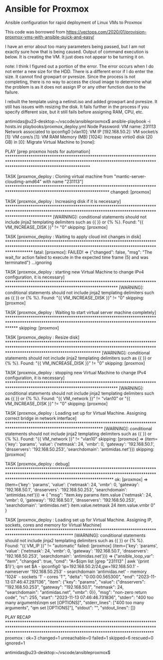 # Ansible for Proxmox
Ansible configuration for rapid deployment of Linux VMs to Proxmox

This code was borrowed from https://vectops.com/2020/01/provision-proxmox-vms-with-ansible-quick-and-easy/

I have an error about too many parameters being passed, but I am not exactly sure how that is being caused.  Output of command execution is below.  It is creating the VM.  It just does not appear to be turning it on.

note:  I think I figured out a portion of the error.  The error occurs when I do not enter a new size for the HDD.  There is a different error if I do enter the size.  It cannot find growpart or pvresize.  Since the process is not completing, there is no way to access the cloud image to determine what the problem is as it does not assign IP or any other function due to the failure.

I rebuilt the template using a netinst.iso and added growpart and pvresize.  It still has issues with resizing the disk.  It fails further in the process if you specify different size, but it still fails before assigning RAM, CPU, etc.

antimidas@u23-desktop:~/vscode/ansibleproxmox$ ansible-playbook -i hosts.ini playbooks/proxmox_deploy.yml 
Node Password: 
VM name: 231113
Network associated to ipconfig0 [vlan10]: 
VM IP [192.168.50.2]: 
VM socket/s [1]: 
VM core/s [1]: 
VM RAM Memory (MB) [1024]: 
Increase virtio0 disk (20 GB) in [0]: 
Migrate Virtual Machine to [none]: 

PLAY [prep proxmox hosts for automation] **************************************************************************************************************************************************************************************

TASK [proxmox_deploy : Cloning virtual machine from "mantic-server-cloudimg-amd64" with name "231113"] ************************************************************************************************************************
changed: [proxmox]

TASK [proxmox_deploy : Increasing disk if it is necessary] ********************************************************************************************************************************************************************
[WARNING]: conditional statements should not include jinja2 templating delimiters such as {{ }} or {% %}. Found: "{{ VM_INCREASE_DISK }}" != "0"
skipping: [proxmox]

TASK [proxmox_deploy : Waiting to apply cloud init changes in disk] ***********************************************************************************************************************************************************
fatal: [proxmox]: FAILED! => {"changed": false, "msg": "The wait_for action failed to execute in the expected time frame (5) and was terminated"}
...ignoring

TASK [proxmox_deploy : starting new Virtual Machine to change IPv4 configuration, it is necessary] ****************************************************************************************************************************
[WARNING]: conditional statements should not include jinja2 templating delimiters such as {{ }} or {% %}. Found: "{{ VM_INCREASE_DISK }}" != "0"
skipping: [proxmox]

TASK [proxmox_deploy : Waiting to start virtual server machine completely] ****************************************************************************************************************************************************
skipping: [proxmox]

TASK [proxmox_deploy : Resize disk] *******************************************************************************************************************************************************************************************
[WARNING]: conditional statements should not include jinja2 templating delimiters such as {{ }} or {% %}. Found: "{{ VM_INCREASE_DISK }}" != "0"
skipping: [proxmox]

TASK [proxmox_deploy : stopping new Virtual Machine to change IPv4 configuration, it is necessary] ****************************************************************************************************************************
[WARNING]: conditional statements should not include jinja2 templating delimiters such as {{ }} or {% %}. Found: "{{ VM_network }}" != "vlan10" or "{{ VM_INCREASE_DISK }}" != "0"
skipping: [proxmox]

TASK [proxmox_deploy : Loading set up for Virtual Machine. Assigning correct bridge in network interface] *********************************************************************************************************************
[WARNING]: conditional statements should not include jinja2 templating delimiters such as {{ }} or {% %}. Found: "{{ VM_network }}" != "vlan10"
skipping: [proxmox] => (item={'key': 'params', 'value': {'netmask': 24, 'vmbr': 0, 'gateway': '192.168.50.1', 'dnsservers': '192.168.50.253', 'searchdomain': 'antimidas.net'}}) 
skipping: [proxmox]

TASK [proxmox_deploy : debug] *************************************************************************************************************************************************************************************************
ok: [proxmox] => (item={'key': 'params', 'value': {'netmask': 24, 'vmbr': 0, 'gateway': '192.168.50.1', 'dnsservers': '192.168.50.253', 'searchdomain': 'antimidas.net'}}) => {
    "msg": "item.key params item.value {'netmask': 24, 'vmbr': 0, 'gateway': '192.168.50.1', 'dnsservers': '192.168.50.253', 'searchdomain': 'antimidas.net'} item.value.netmask 24 item.value.vmbr 0"
}

TASK [proxmox_deploy : Loading set up for Virtual Machine. Assigning IP, sockets, cores and memory for Virtual Machine] *******************************************************************************************************
[WARNING]: conditional statements should not include jinja2 templating delimiters such as {{ }} or {% %}. Found: "{{ VM_IP }}" != "automatic"
failed: [proxmox] (item={'key': 'params', 'value': {'netmask': 24, 'vmbr': 0, 'gateway': '192.168.50.1', 'dnsservers': '192.168.50.253', 'searchdomain': 'antimidas.net'}}) => {"ansible_loop_var": "item", "changed": true, "cmd": "A=$(qm list |grep \"231113\" | awk '{print $1}'); qm set $A - ipconfig0 'ip=192.168.50.2/24,gw=192.168.50.1' - nameserver '192.168.50.253' - searchdomain 'antimidas.net' - memory '1024' - sockets '1' - cores '1'", "delta": "0:00:00.565300", "end": "2023-11-13 07:46:47.297136", "item": {"key": "params", "value": {"dnsservers": "192.168.50.253", "gateway": "192.168.50.1", "netmask": 24, "searchdomain": "antimidas.net", "vmbr": 0}}, "msg": "non-zero return code", "rc": 255, "start": "2023-11-13 07:46:46.731836", "stderr": "400 too many arguments\nqm set <vmid> [OPTIONS]", "stderr_lines": ["400 too many arguments", "qm set <vmid> [OPTIONS]"], "stdout": "", "stdout_lines": []}

PLAY RECAP ********************************************************************************************************************************************************************************************************************
proxmox                    : ok=3    changed=1    unreachable=0    failed=1    skipped=6    rescued=0    ignored=1   

antimidas@u23-desktop:~/vscode/ansibleproxmox$ 
